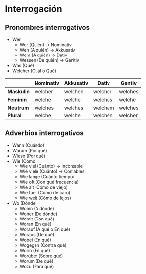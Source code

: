 # Interrogación

## Pronombres interrogativos

- Wer
	- Wer (Quién) -> Nominativ
	- Wen (A quién) -> Akkusativ
	- Wem (A quién) -> Dativ
	- Wessen (De quién) -> Genitiv
- Was (Qué)
- Welcher (Cuál o Qué)

|               | Nominativ | Akkusativ | Dativ      | Gentiv    |
| ------------- | --------- | --------- | ---------- | --------- |
| **Maskulin**  | welcher   | welchen   | welcher    | welches   |
| **Feminin**   | welche    | welche    | welches    | welche    |
| **Neutrum**   | welches   | welches   | welchem    | welches   |
| **Plural**    | welche    | welche    | welchen    | welcher   |

## Adverbios interrogativos

- Wann (Cuándo)
- Warum (Por qué)
- Wieso (Por qué)
- Wie (Cómo)
	- Wie viel (Cuánto) -> Incontable
	- Wie viele (Cuánto) -> Contables
	- Wie lange (Cuánto tiempo)
	- Wie oft (Con qué frecuencia)
	- Wie alt (Cómo de viejo)
	- Wie tuer (Cómo de caro)
	- Wie weit (Cómo de lejos)
- Wo (Dónde)
	- Wohin (A dónde)
	- Woher (De dónde)
	- Womit (Con qué)
	- Woran (En qué)
	- Worauf (A qué o En qué)
	- Woraus (De qué)
	- Wobei (En qué)
	- Wogegen (Contra qué)
	- Worin (En qué)
	- Worüber (Sobre qué)
	- Worum (De qué)
	- Wozu (Para qué)
